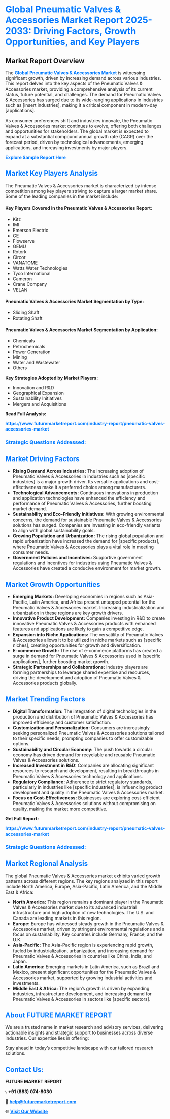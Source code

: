 <h1 style="color: #007BFF;">Global Pneumatic Valves & Accessories Market Report 2025-2033: Driving Factors, Growth Opportunities, and Key Players</h1>

<section id="overview">
<h2>Market Report Overview</h2>
<p>The <a href="https://www.futuremarketreport.com/industry-report/pneumatic-valves-accessories-market" style="color: #007BFF; text-decoration: none;"><strong>Global Pneumatic Valves & Accessories Market</strong></a> is witnessing significant growth, driven by increasing demand across various industries. This report delves into the key aspects of the Pneumatic Valves & Accessories market, providing a comprehensive analysis of its current status, future potential, and challenges. The demand for Pneumatic Valves & Accessories has surged due to its wide-ranging applications in industries such as [insert industries], making it a critical component in modern-day [applications].</p>
<p>As consumer preferences shift and industries innovate, the Pneumatic Valves & Accessories market continues to evolve, offering both challenges and opportunities for stakeholders. The global market is expected to expand at a substantial compound annual growth rate (CAGR) over the forecast period, driven by technological advancements, emerging applications, and increasing investments by major players.</p>
</section>

<section id="overview">
<p><a href="https://www.futuremarketreport.com/request-sample/reportId=92024" style="color: #007BFF; text-decoration: none;"><strong>Explore Sample Report Here</strong></a></p>
</section>

<section id="key-players">
<h2 style="color: #007BFF;">Market Key Players Analysis</h2>
<p>The Pneumatic Valves & Accessories market is characterized by intense competition among key players striving to capture a larger market share. Some of the leading companies in the market include:</p>
<h4>Key Players Covered in the Pneumatic Valves & Accessories Report:</h4>
<ul><li>Kitz</li><li>IMI</li><li>Emerson Electric</li><li>GE</li><li>Flowserve</li><li>GEMU</li><li>Rotork</li><li>Circor</li><li>VANATOME</li><li>Watts Water Technologies</li><li>Tyco International</li><li>Cameron</li><li>Crane Company</li><li>VELAN</li></ul>
<h4>Pneumatic Valves & Accessories Market Segmentation by Type:</h4>
<ul><li>Sliding Shaft</li><li>Rotating Shaft</li></ul>

<h4>Pneumatic Valves & Accessories Market Segmentation by Application:</h4>
<ul><li>Chemicals</li><li>Petrochemicals</li><li>Power Generation</li><li>Mining</li><li>Water and Wastewater</li><li>Others</li></ul>
<p><strong>Key Strategies Adopted by Market Players:</strong></p>
<ul>
<li>Innovation and R&D</li>
<li>Geographical Expansion</li>
<li>Sustainability Initiatives</li>
<li>Mergers and Acquisitions</li>
</ul>
</section>

<section>
<p><strong>Read Full Analysis: </strong></p><a href="https://www.futuremarketreport.com/industry-report/pneumatic-valves-accessories-market" style="color: #007BFF; text-decoration: none;"><strong>https://www.futuremarketreport.com/industry-report/pneumatic-valves-accessories-market</strong></a>
<h3 style="color: #007BFF;">Strategic Questions Addressed:</h3>
</section>

<section id="driving-factors">
<h2 style="color: #007BFF;">Market Driving Factors</h2>
<ul>
<li><strong>Rising Demand Across Industries:</strong> The increasing adoption of Pneumatic Valves & Accessories in industries such as [specific industries] is a major growth driver. Its versatile applications and cost-effectiveness make it a preferred choice among manufacturers.</li>
<li><strong>Technological Advancements:</strong> Continuous innovations in production and application technologies have enhanced the efficiency and performance of Pneumatic Valves & Accessories, further boosting market demand.</li>
<li><strong>Sustainability and Eco-Friendly Initiatives:</strong> With growing environmental concerns, the demand for sustainable Pneumatic Valves & Accessories solutions has surged. Companies are investing in eco-friendly variants to align with global sustainability goals.</li>
<li><strong>Growing Population and Urbanization:</strong> The rising global population and rapid urbanization have increased the demand for [specific products], where Pneumatic Valves & Accessories plays a vital role in meeting consumer needs.</li>
<li><strong>Government Policies and Incentives:</strong> Supportive government regulations and incentives for industries using Pneumatic Valves & Accessories have created a conducive environment for market growth.</li>
</ul>
</section>

<section id="growth-opportunities">
<h2 style="color: #007BFF;">Market Growth Opportunities</h2>
<ul>
<li><strong>Emerging Markets:</strong> Developing economies in regions such as Asia-Pacific, Latin America, and Africa present untapped potential for the Pneumatic Valves & Accessories market. Increasing industrialization and urbanization in these regions are key growth drivers.</li>
<li><strong>Innovative Product Development:</strong> Companies investing in R&D to create innovative Pneumatic Valves & Accessories products with enhanced features and applications are likely to gain a competitive edge.</li>
<li><strong>Expansion into Niche Applications:</strong> The versatility of Pneumatic Valves & Accessories allows it to be utilized in niche markets such as [specific niches], creating opportunities for growth and diversification.</li>
<li><strong>E-commerce Growth:</strong> The rise of e-commerce platforms has created a surge in demand for Pneumatic Valves & Accessories used in [specific applications], further boosting market growth.</li>
<li><strong>Strategic Partnerships and Collaborations:</strong> Industry players are forming partnerships to leverage shared expertise and resources, driving the development and adoption of Pneumatic Valves & Accessories products globally.</li>
</ul>
</section>

<section id="trending-factors">
<h2 style="color: #007BFF;">Market Trending Factors</h2>
<ul>
<li><strong>Digital Transformation:</strong> The integration of digital technologies in the production and distribution of Pneumatic Valves & Accessories has improved efficiency and customer satisfaction.</li>
<li><strong>Customization and Personalization:</strong> Consumers are increasingly seeking personalized Pneumatic Valves & Accessories solutions tailored to their specific needs, prompting companies to offer customizable options.</li>
<li><strong>Sustainability and Circular Economy:</strong> The push towards a circular economy has driven demand for recyclable and reusable Pneumatic Valves & Accessories solutions.</li>
<li><strong>Increased Investment in R&D:</strong> Companies are allocating significant resources to research and development, resulting in breakthroughs in Pneumatic Valves & Accessories technology and applications.</li>
<li><strong>Regulatory Compliance:</strong> Adherence to strict regulatory standards, particularly in industries like [specific industries], is influencing product development and quality in the Pneumatic Valves & Accessories market.</li>
<li><strong>Focus on Cost-Effectiveness:</strong> Businesses are exploring cost-efficient Pneumatic Valves & Accessories solutions without compromising on quality, making the market more competitive.</li>
</ul>
</section>

<section>
<p><strong>Get Full Report: </strong></p><a href="https://www.futuremarketreport.com/industry-report/pneumatic-valves-accessories-market" style="color: #007BFF; text-decoration: none;"><strong>https://www.futuremarketreport.com/industry-report/pneumatic-valves-accessories-market</strong></a>
<h3 style="color: #007BFF;">Strategic Questions Addressed:</h3>
</section>


<section id="regional-analysis">
<h2 style="color: #007BFF;">Market Regional Analysis</h2>
<p>The global Pneumatic Valves & Accessories market exhibits varied growth patterns across different regions. The key regions analyzed in this report include North America, Europe, Asia-Pacific, Latin America, and the Middle East & Africa:</p>
<ul>
<li><strong>North America:</strong> This region remains a dominant player in the Pneumatic Valves & Accessories market due to its advanced industrial infrastructure and high adoption of new technologies. The U.S. and Canada are leading markets in this region.</li>
<li><strong>Europe:</strong> Europe has witnessed steady growth in the Pneumatic Valves & Accessories market, driven by stringent environmental regulations and a focus on sustainability. Key countries include Germany, France, and the U.K.</li>
<li><strong>Asia-Pacific:</strong> The Asia-Pacific region is experiencing rapid growth, fueled by industrialization, urbanization, and increasing demand for Pneumatic Valves & Accessories in countries like China, India, and Japan.</li>
<li><strong>Latin America:</strong> Emerging markets in Latin America, such as Brazil and Mexico, present significant opportunities for the Pneumatic Valves & Accessories market, supported by growing industrial activities and investments.</li>
<li><strong>Middle East & Africa:</strong> The region’s growth is driven by expanding industries, infrastructure development, and increasing demand for Pneumatic Valves & Accessories in sectors like [specific sectors].</li>
</ul>
</section>

<footer>
<h2 style="color: #007BFF;">About FUTURE MARKET REPORT</h2>
<p>We are a trusted name in market research and advisory services, delivering actionable insights and strategic support to businesses across diverse industries. Our expertise lies in offering:</p>

<p>Stay ahead in today’s competitive landscape with our tailored research solutions.</p>

<h2 style="color: #007BFF;">Contact Us:</h2>
<p><strong>FUTURE MARKET REPORT</strong></p>
<p>📞 <strong>+91 (883) 074-8030</strong></p>
<p>📧 <strong><a href="mailto:help@futuremarketreport.com" style="color: #007BFF;">help@futuremarketreport.com</a></strong></p>
<p>🌐 <strong><a href="https://www.futuremarketreport.com/" style="color: #007BFF;">Visit Our Website</a></strong></p>
</footer>